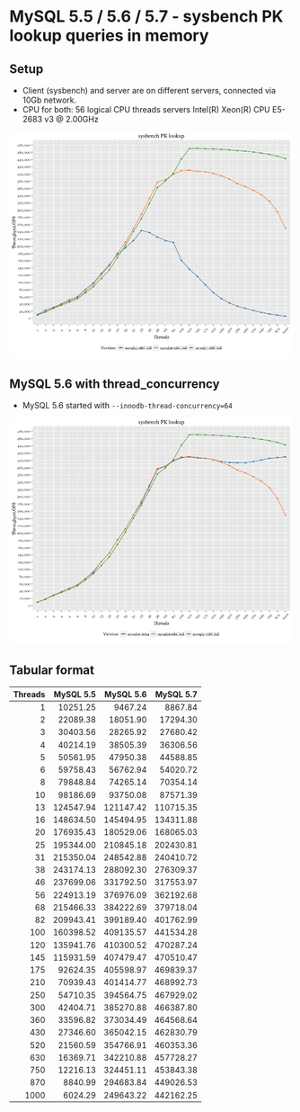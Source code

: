 MySQL 5.5 / 5.6 / 5.7 - sysbench PK lookup queries in memory
============================================================

Setup
-----

-   Client (sysbench) and server are on different servers, connected via 10Gb network.
-   CPU for both: 56 logical CPU threads servers Intel(R) Xeon(R) CPU E5-2683 v3 @ 2.00GHz

![](remote-PK_files/figure-markdown_github/versions-1.png)

MySQL 5.6 with thread\_concurrency
----------------------------------

-   MySQL 5.6 started with `--innodb-thread-concurrency=64`

![](remote-PK_files/figure-markdown_github/itc-1.png)

Tabular format
--------------

|  Threads|  MySQL 5.5|  MySQL 5.6|  MySQL 5.7|
|--------:|----------:|----------:|----------:|
|        1|   10251.25|    9467.24|    8867.84|
|        2|   22089.38|   18051.90|   17294.30|
|        3|   30403.56|   28265.92|   27680.42|
|        4|   40214.19|   38505.39|   36306.56|
|        5|   50561.95|   47950.38|   44588.85|
|        6|   59758.43|   56762.94|   54020.72|
|        8|   79848.84|   74265.14|   70354.14|
|       10|   98186.69|   93750.08|   87571.39|
|       13|  124547.94|  121147.42|  110715.35|
|       16|  148634.50|  145494.95|  134311.88|
|       20|  176935.43|  180529.06|  168065.03|
|       25|  195344.00|  210845.18|  202430.81|
|       31|  215350.04|  248542.88|  240410.72|
|       38|  243174.13|  288092.30|  276309.37|
|       46|  237699.06|  331792.50|  317553.97|
|       56|  224913.19|  376976.09|  362192.68|
|       68|  215466.33|  384222.69|  379718.04|
|       82|  209943.41|  399189.40|  401762.99|
|      100|  160398.52|  409135.57|  441534.28|
|      120|  135941.76|  410300.52|  470287.24|
|      145|  115931.59|  407479.47|  470510.47|
|      175|   92624.35|  405598.97|  469839.37|
|      210|   70939.43|  401414.77|  468992.73|
|      250|   54710.35|  394564.75|  467929.02|
|      300|   42404.71|  385270.88|  466387.80|
|      360|   33596.82|  373034.49|  464568.64|
|      430|   27346.60|  365042.15|  462830.79|
|      520|   21560.59|  354766.91|  460353.36|
|      630|   16369.71|  342210.88|  457728.27|
|      750|   12216.13|  324451.11|  453843.38|
|      870|    8840.99|  294683.84|  449026.53|
|     1000|    6024.29|  249643.22|  442162.25|
